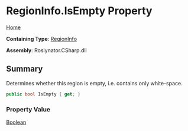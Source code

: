 # RegionInfo\.IsEmpty Property

[Home](../../../../../README.md)

**Containing Type**: [RegionInfo](../README.md)

**Assembly**: Roslynator\.CSharp\.dll

## Summary

Determines whether this region is empty, i\.e\. contains only white\-space\.

```csharp
public bool IsEmpty { get; }
```

### Property Value

[Boolean](https://docs.microsoft.com/en-us/dotnet/api/system.boolean)

